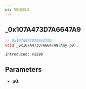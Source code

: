 ```yaml
---
ns: VEHICLE
---
```

## _0x107A473D7A6647A9

```c
// 0x107A473D7A6647A9
void _0x107A473D7A6647A9(Any p0);
```

```
Introduced: v1290
```

## Parameters
* **p0**:


